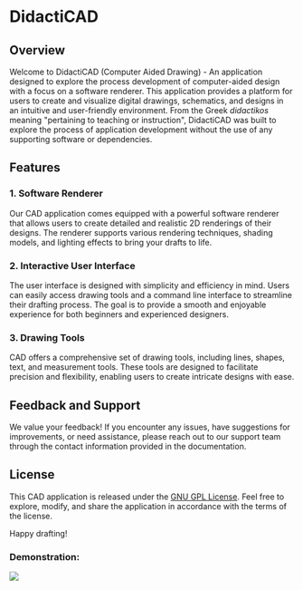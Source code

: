 # DidactiCAD 

## Overview

Welcome to DidactiCAD (Computer Aided Drawing) - An application designed to explore the process development of computer-aided design with a focus on a software renderer. This application provides a platform for users to create and visualize digital drawings, schematics, and designs in an intuitive and user-friendly environment.  From the Greek *didactikos* meaning "pertaining to teaching or instruction", DidactiCAD was built to explore the process of application development without the use of any supporting software or dependencies.

## Features

### 1. Software Renderer

Our CAD application comes equipped with a powerful software renderer that allows users to create detailed and realistic 2D renderings of their designs. The renderer supports various rendering techniques, shading models, and lighting effects to bring your drafts to life.

### 2. Interactive User Interface

The user interface is designed with simplicity and efficiency in mind. Users can easily access drawing tools and a command line interface to streamline their drafting process. The goal is to provide a smooth and enjoyable experience for both beginners and experienced designers.

### 3. Drawing Tools

CAD offers a comprehensive set of drawing tools, including lines, shapes, text, and measurement tools. These tools are designed to facilitate precision and flexibility, enabling users to create intricate designs with ease.

## Feedback and Support

We value your feedback! If you encounter any issues, have suggestions for improvements, or need assistance, please reach out to our support team through the contact information provided in the documentation.

## License

This CAD application is released under the [GNU GPL License](LICENSE.md). Feel free to explore, modify, and share the application in accordance with the terms of the license.

Happy drafting!

### Demonstration:
![](https://github.com/bryce-crichfield/computer-aided-drawing/blob/master/demo.gif)
